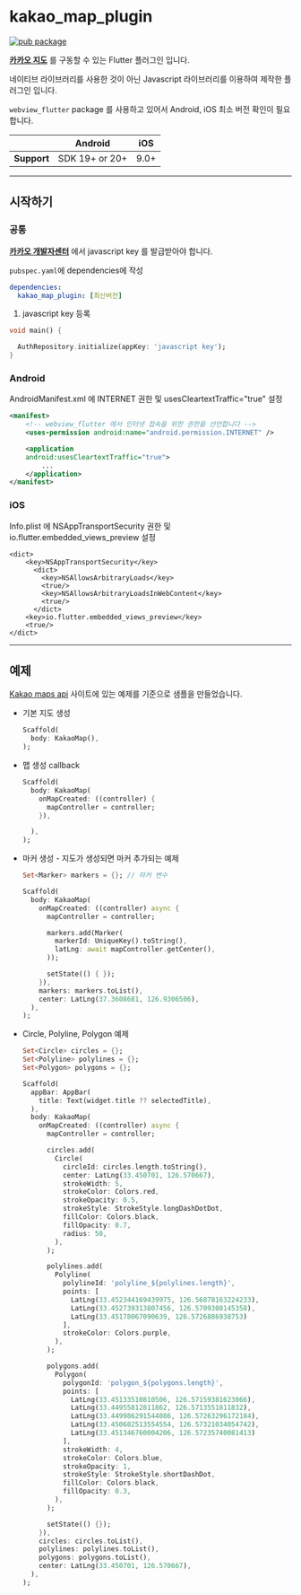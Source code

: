 # kakao_map_plugin

[![pub package](https://img.shields.io/pub/v/kakao_map_plugin.svg?color=4285F4)](https://pub.dev/packages/kakao_map_plugin)

**[카카오 지도](https://apis.map.kakao.com/web/guide)** 를 구동할 수 있는 Flutter 플러그인 입니다.

네이티브 라이브러리를 사용한 것이 아닌 Javascript 라이브러리를 이용하여 제작한 플러그인 입니다.

`webview_flutter` package 를 사용하고 있어서 Android, iOS 최소 버전 확인이 필요합니다.

|             | Android        | iOS  |
|-------------|----------------|------|
| **Support** | SDK 19+ or 20+ | 9.0+ |

---

## 시작하기

### 공통

**[카카오 개발자센터](https://developers.kakao.com/)** 에서 javascript key 를 발급받아야 합니다.

`pubspec.yaml`에 dependencies에 작성

``` yaml
dependencies:
  kakao_map_plugin: [최신버전]
```

1. javascript key 등록

``` dart
void main() {

  AuthRepository.initialize(appKey: 'javascript key');
}
```

### Android

AndroidManifest.xml 에 INTERNET 권한 및 usesCleartextTraffic="true" 설정

``` xml
<manifest>
    <!-- webview_flutter 에서 인터넷 접속을 위한 권한을 선언합니다 -->
    <uses-permission android:name="android.permission.INTERNET" />

    <application
    android:usesCleartextTraffic="true">
        ...
    </application>
</manifest>
```

### iOS

Info.plist 에 NSAppTransportSecurity 권한 및 io.flutter.embedded_views_preview 설정

```
<dict>
	<key>NSAppTransportSecurity</key>
      <dict>
        <key>NSAllowsArbitraryLoads</key>
        <true/>
        <key>NSAllowsArbitraryLoadsInWebContent</key>
        <true/>
      </dict>
    <key>io.flutter.embedded_views_preview</key>
    <true/>
</dict>
```

---

## 예제

[Kakao maps api](https://apis.map.kakao.com/web/sample/) 사이트에 있는 예제를 기준으로 샘플을 만들었습니다.

* 기본 지도 생성

    ``` dart
    Scaffold(
      body: KakaoMap(),
    );
    ```

* 맵 생성 callback

    ``` dart
    Scaffold(
      body: KakaoMap(
        onMapCreated: ((controller) {
          mapController = controller;
        }),

      ),
    );
    ```

* 마커 생성 - 지도가 생성되면 마커 추가되는 예제

    ``` dart
    Set<Marker> markers = {}; // 마커 변수
  
    Scaffold(
      body: KakaoMap(
        onMapCreated: ((controller) async {
          mapController = controller;

          markers.add(Marker(
            markerId: UniqueKey().toString(),
            latLng: await mapController.getCenter(),
          ));

          setState(() { });
        }),
        markers: markers.toList(),
        center: LatLng(37.3608681, 126.9306506),
      ),
    );
    ```

* Circle, Polyline, Polygon 예제

    ``` dart
    Set<Circle> circles = {};
    Set<Polyline> polylines = {};
    Set<Polygon> polygons = {};
  
    Scaffold(
      appBar: AppBar(
        title: Text(widget.title ?? selectedTitle),
      ),
      body: KakaoMap(
        onMapCreated: ((controller) async {
          mapController = controller;

          circles.add(
            Circle(
              circleId: circles.length.toString(),
              center: LatLng(33.450701, 126.570667),
              strokeWidth: 5,
              strokeColor: Colors.red,
              strokeOpacity: 0.5,
              strokeStyle: StrokeStyle.longDashDotDot,
              fillColor: Colors.black,
              fillOpacity: 0.7,
              radius: 50,
            ),
          );

          polylines.add(
            Polyline(
              polylineId: 'polyline_${polylines.length}',
              points: [
                LatLng(33.452344169439975, 126.56878163224233),
                LatLng(33.452739313807456, 126.5709308145358),
                LatLng(33.45178067090639, 126.5726886938753)
              ],
              strokeColor: Colors.purple,
            ),
          );

          polygons.add(
            Polygon(
              polygonId: 'polygon_${polygons.length}',
              points: [
                LatLng(33.45133510810506, 126.57159381623066),
                LatLng(33.44955812811862, 126.5713551811832),
                LatLng(33.449986291544086, 126.57263296172184),
                LatLng(33.450682513554554, 126.57321034054742),
                LatLng(33.451346760004206, 126.57235740081413)
              ],
              strokeWidth: 4,
              strokeColor: Colors.blue,
              strokeOpacity: 1,
              strokeStyle: StrokeStyle.shortDashDot,
              fillColor: Colors.black,
              fillOpacity: 0.3,
            ),
          );

          setState(() {});
        }),
        circles: circles.toList(),
        polylines: polylines.toList(),
        polygons: polygons.toList(),
        center: LatLng(33.450701, 126.570667),
      ),
    );
    ```
